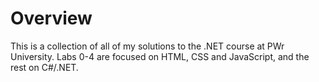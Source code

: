 # Overview

This is a collection of all of my solutions to the .NET course at PWr University.
Labs 0-4 are focused on HTML, CSS and JavaScript, and the rest on C#/.NET.
